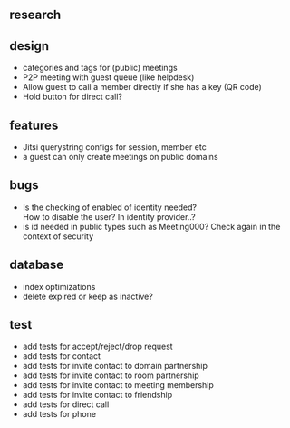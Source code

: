## research

## design

- categories and tags for (public) meetings
- P2P meeting with guest queue (like helpdesk)
- Allow guest to call a member directly if she has a key (QR code)
- Hold button for direct call?

## features

- Jitsi querystring configs for session, member etc
- a guest can only create meetings on public domains

## bugs

- Is the checking of enabled of identity needed?\
  How to disable the user? In identity provider..?
- is id needed in public types such as Meeting000? Check again in the context of
  security

## database

- index optimizations
- delete expired or keep as inactive?

## test

- add tests for accept/reject/drop request
- add tests for contact
- add tests for invite contact to domain partnership
- add tests for invite contact to room partnership
- add tests for invite contact to meeting membership
- add tests for invite contact to friendship
- add tests for direct call
- add tests for phone
